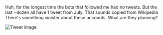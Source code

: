 Huh, for the longest time the bots that followed me had no tweets. But the last ~dozen all have 1 tweet from July. That sounds copied from Wikipedia There's something sinister about these accounts. What are they planning?


![Tweet image](/assets/crosspoast/GE7aLZ3agAAol5v.jpg)

